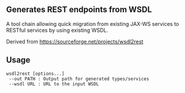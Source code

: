 Generates REST endpoints from WSDL
----------------------------------

A tool chain allowing quick migration from existing 
JAX-WS services to RESTful services by using existing WSDL.

Derived from https://sourceforge.net/projects/wsdl2rest

Usage
-----

```
wsdl2rest [options...]
 --out PATH : Output path for generated types/services
 --wsdl URL : URL to the input WSDL
```